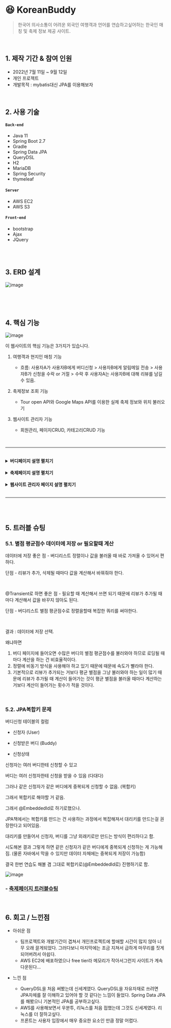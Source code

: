 # :laughing: KoreanBuddy

> 한국어 의사소통이 어려운 외국인 여행객과 언어를 연습하고싶어하는 한국인 매칭 및 축제 정보 제공 사이트.

</br>


<!-- 사이트 : http://3.37.145.69:8081
<br/>
테스트 아이디/비번 (관리자 권한O) : admin / admin123! -->

## 1. 제작 기간 & 참여 인원

- 2022년 7월 11일 ~ 9월 12일
- 개인 프로젝트
- 개발목적 : mybatis대신 JPA를 이용해보자

</br>

## 2. 사용 기술

#### `Back-end`

- Java 11
- Spring Boot 2.7
- Gradle
- Spring Data JPA
- QueryDSL
- H2
- MariaDB
- Spring Security
- thymeleaf

#### `Server`

- AWS EC2
- AWS S3

#### `Front-end`

- bootstrap
- Ajax
- JQuery

</br>
</br>

## 3. ERD 설계

![image](https://user-images.githubusercontent.com/96387509/189764470-4b496296-110b-41d7-ae92-d1809d8efcd5.png)

</br>
</br>
</br>

## 4. 핵심 기능

![image](https://user-images.githubusercontent.com/96387509/189721371-a2ab355a-a77b-4da0-9a49-54a777a3884b.png)

이 웹사이트의 핵심 기능은 3가지가 있습니다.

1.  여행객과 현지인 매칭 기능 </br>

    - 흐름: 사용자A가 사용자B에게 버디신청 > 사용자B에게 알림메일 전송 > 사용자B가 신청을 수락 or 거절 > 수락 후 사용자A는 사용자B에 대해 리뷰를 남길 수 있음.
      </br>

2.  축제정보 조회 기능</br>

    - Tour open API와 Google Maps API를 이용한 실제 축제 정보와 위치 불러오기

3.  웹사이트 관리자 기능</br>
    - 회원관리, 페이지CRUD, 카테고리CRUD 기능

</br>
<hr>
</br>

<details>
<summary><b>버디페이지 설명 펼치기</b></summary>
<div markdown="1">
</br>

### 1. 버디 필터링 정렬, 더보기 페이징

- QueryDSL을 사용하여 필터링과 정렬이 동시에 되도록 구현하였습니다.
    -[코드보기](https://github.com/stilinskii/eventsinkorea/blob/b2bd8300e30cfc045161312102981e1f5cfafa3d/src/main/java/com/jenn/eventsinkorea/domain/buddy/repository/BuddyDAOImpl.java#L27)
- Ajax를 이용하여 필터링이나 정렬 조건이 바뀔때마다 해당되는 데이터를 바로바로 불러오도록 하였습니다.
    -[코드보기](https://github.com/stilinskii/eventsinkorea/blob/b2bd8300e30cfc045161312102981e1f5cfafa3d/src/main/resources/static/js/buddies.js#L15)

![buddysortfilter](https://user-images.githubusercontent.com/96387509/189753591-e2f7ee2c-7398-4a7f-90a9-1db22c90fd76.gif)

</br>

### 2. 좋아요 기능

- Ajax로 비동기로 구현하였습니다.
  ![buddylike](https://user-images.githubusercontent.com/96387509/189754080-b3b809b8-8f4d-4889-9bde-b665182d194a.gif)

</br>

### 3. 마이버디 페이지

- 나의 버디 프로필 수정/삭제를 할 수 있고
- 받은 request와 보낸 request 목록, 상태를 확인할 수 있으며
- 리뷰를 쓰고 조회할 수 있습니다.
![mubuddy](https://user-images.githubusercontent.com/96387509/189756822-e3c6f313-e3ad-433b-b6e1-7035bdfd704f.gif)
</div>
</details>

</br>

<details>
<summary><b>축제페이지 설명 펼치기</b></summary>
<div markdown="1">
</br>

### 1. TourAPI와 Google Maps API 활용

![image](https://user-images.githubusercontent.com/96387509/189717523-1e9b7f0b-fb1b-4e7e-a0b5-cd4d369e898f.png)

</br>

### 2. 최근 본 축제 목록 floating banner

-session으로 구현하였습니다.
![recentview](https://user-images.githubusercontent.com/96387509/189757777-94d73de3-2fc2-4131-8ff4-17fc41841121.gif)

</div>
</details>
</br>
<details>
<summary><b> 웹사이트 관리자 페이지 설명 펼치기</b></summary>
<div markdown="1">
</br>

### 1. 유저 조건검색 및 페이징

- QueryDSL로 구현해보았습니다.
- [코드보기](https://github.com/stilinskii/eventsinkorea/blob/b2bd8300e30cfc045161312102981e1f5cfafa3d/src/main/java/com/jenn/eventsinkorea/domain/user/repository/UserDAOImpl.java#L39)

![adminusers](https://user-images.githubusercontent.com/96387509/189759563-dd9b0725-db5f-4414-97e1-929bbe699e0a.gif)

</br>

### 2. 페이지 추가 기능

- 관리자에서 페이지를 추가하면 메인 사이트에 바로 반영이 됩니다.
  ![adminpage](https://user-images.githubusercontent.com/96387509/189761130-a8b8270a-50cc-4372-b20d-82edbc26ffab.gif)

</br>

### 3. 카테고리 추가 기능

- 페이지마다 카테고리를 추가할 수 있습니다. 데이터에 저장되어 메인페이지에 활용할 수 있습니다.
![admincategory](https://user-images.githubusercontent.com/96387509/189761279-55a691e7-3d6b-4221-b505-2c8d2f081c6f.gif)
</div>
</details>

</br>
<hr>
</br>
</br>

## 5. 트러블 슈팅

### 5.1. 별점 평균점수 데이터에 저장 or 필요할때 계산

데이터에 저장 좋은 점 - 버디리스트 정렬이나 값을 불러올 때 바로 가져올 수 있어서 편하다.

단점 - 리뷰가 추가, 삭제될 때마다 값을 계산해서 바꿔줘야 한다.

</br>

@Transient로 하면 좋은 점 - 필요할 때 계산해서 쓰면 되기 때문에 리뷰가 추가될 때마다 계산해서 값을 바꾸지 않아도 된다.

단점 - 버디리스트 별점 평균점수로 정렬을할때 복잡한 쿼리를 써야한다.

 </br>

결과 : 데이터에 저장 선택.

왜냐하면

1. 버디 페이지에 들어오면 수많은 버디의 별점 평균점수를 불러와야 하므로 로딩될 때마다 계산을 하는 건 비효율적이다.
2. 정렬에 비동기 방식을 사용해야 하고 있기 때문에 때문에 속도가 빨라야 한다.
3. 기본적으로 리뷰가 추가되는 거보다 평균 별점을 그냥 불러와야 하는 일이 많기 때문에 리뷰가 추가될 때 계산이 들어가는 것이 평균 별점을 불러올 때마다 계산하는 거보다 계산이 들어가는 횟수가 적을 것이다.

 </br>

### 5.2. JPA복합키 문제

버디신청 테이블의 컬럼

- 신청자 (User)

- 신청받은 버디 (Buddy)

- 신청상태

신청자는 여러 버디한테 신청할 수 있고

버디는 여러 신청자한테 신청을 받을 수 있음 (다대다)

그러나 같은 신청자가 같은 버디에게 중복되게 신청할 수 없음. (복합키)

그래서 복합키로 해야할 거 같음.

그래서 @EmbeddedId로 하기로했으나.

JPA책에서는 복합키를 만드는 건 사용하는 과정에서 복잡해져서 대리키를 만드는걸 권장한다고 되어있음.

대리키를 만들어서 신청자, 버디를 그냥 외래키로만 만드는 방식이 편리하다고 함.

시도해본 결과 그렇게 하면 같은 신청자가 같은 버디에게 중복되게 신청하는 게 가능해짐. (물론 자바에서 막을 수 있지만 데이터 자체에는 중복되게 저장이 가능함)

결국 한번 연습도 해볼 겸 그대로 복합키로(@EmbeddedId로) 진행하기로 함.

![image](https://user-images.githubusercontent.com/96387509/189750320-fb6960e6-74b0-44af-8fc5-65a092a1a18a.png)

### - [축제페이지 트러블슈팅](https://herongmirong.tistory.com/139?category=1285038)

</br>

## 6. 회고 / 느낀점

- 아쉬운 점 <br>

  - 팀프로젝트와 개발기간이 겹쳐서 개인프로젝트에 할애할 시간이 많지 않아 너무 오래 끌게되었다. 그러다보니 마지막에는 조금 지쳐서 급하게 마무리를 짓게 되어버려서 아쉽다.
  - AWS EC2에 배포하였으나 free tier라 메모리가 작아서그런지 사이트가 계속 다운된다...

- 느낀 점
  - QueryDSL을 처음 써봤는데 신세계였다. QueryDSL을 자유자재로 쓰려면 JPA자체를 잘 이해하고 있어야 할 것 같다는 느낌이 들었다. Spring Data JPA를 해봤으니 기본적인 JPA를 공부하고싶다.
  - AWS를 사용해보면서 우분투, 리눅스를 처음 접했는데 그것도 신세계였다. 리눅스를 더 잘하고싶다.
  - 프론트는 사용자 입장에서 매우 중요한 요소인 만큼 정말 어렵다.
